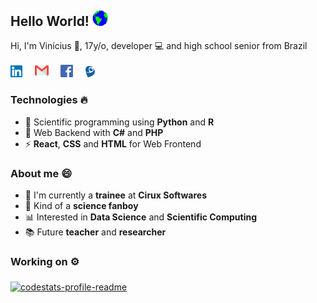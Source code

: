 ## Hello World! <img src="https://github.com/viniciuslazzari/viniciuslazzari/blob/master/Assets/Earth.gif" width="25px">
Hi, I'm Vinícius 👋, 17y/o, developer 💻 and high school senior from Brazil

<a href="https://www.linkedin.com/in/viníciuslazzari/"><img src="https://github.com/viniciuslazzari/viniciuslazzari/blob/master/Assets/linkedin.svg" width="19" alt="LinkedIn"></a> &nbsp; &nbsp;
<a href="mailto:vinilazzari028@gmail.com"><img src="https://github.com/viniciuslazzari/viniciuslazzari/blob/master/Assets/gmail.svg" width="22x" alt="mail"></a> &nbsp; &nbsp;
<a href="https://www.facebook.com/vinilazz"><img src="https://github.com/viniciuslazzari/viniciuslazzari/blob/master/Assets/facebook.svg" width="20" alt="mail"></a> &nbsp; &nbsp;
<a href="http://lattes.cnpq.br/1081608737841587"><img src="https://github.com/viniciuslazzari/viniciuslazzari/blob/master/Assets/lattes.svg" width="15x" alt="mail"></a>

### Technologies 🔥
- 🧬 Scientific programming using <b>Python</b> and <b>R</b>
- 🚀 Web Backend with <b>C#</b> and <b>PHP</b>
- ⚡️ <b>React</b>, <b>CSS</b> and <b>HTML</b> for Web Frontend

### About me 😄
- 💼 I'm currently a <b>trainee</b> at <b>Cirux Softwares</b>
- 🌌 Kind of a <b>science fanboy</b>
- 📊 Interested in <b>Data Science</b> and <b>Scientific Computing</b>
- 📚 Future <b>teacher</b> and <b>researcher</b>

### Working on ⚙️
<a href="https://github.com/viniciuslazzari/StockAnalysis">
  <img align="middle" src="https://github-readme-stats.vercel.app/api/pin/?username=viniciuslazzari&repo=stockanalysis" alt="codestats-profile-readme" />
</a>

<br>

